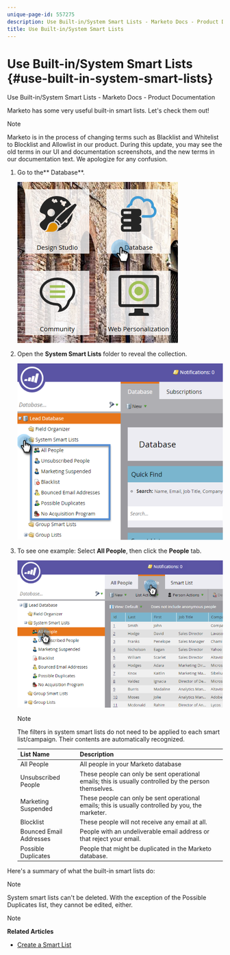 ```yaml
---
unique-page-id: 557275
description: Use Built-in/System Smart Lists - Marketo Docs - Product Documentation
title: Use Built-in/System Smart Lists
---
```


# Use Built-in/System Smart Lists {#use-built-in-system-smart-lists}

Use Built-in/System Smart Lists - Marketo Docs - Product Documentation

Marketo has some very useful built-in smart lists. Let's check them out!

>[!NOTE]
>
>Marketo is in the process of changing terms such as Blacklist and Whitelist to Blocklist and Allowlist in our product. During this update, you may see the old terms in our UI and documentation screenshots, and the new terms in our documentation text. We apologize for any confusion.

1. Go to the** Database**.

   ![](assets/db.png)

1. Open the **System Smart Lists** folder to reveal the collection.

   ![](assets/two.png)

1. To see one example: Select **All People**, then click the **People** tab. 

   ![](assets/three.png)

   >[!NOTE]
   >
   >The filters in system smart lists do not need to be applied to each smart list/campaign. Their contents are automatically recognized.

   | List Name |Description |
   |---|---|
   | All People |All people in your Marketo database |
   | Unsubscribed People |These people can only be sent operational emails; this is usually controlled by the person themselves. |
   | Marketing Suspended |These people can only be sent operational emails; this is usually controlled by you, the marketer. |
   | Blocklist |These people will not receive any email at all. |
   | Bounced Email Addresses |People with an undeliverable email address or that reject your email. |
   | Possible Duplicates |People that might be duplicated in the Marketo database. |

Here's a summary of what the built-in smart lists do: 

>[!NOTE]
>
>System smart lists can't be deleted. With the exception of the Possible Duplicates list, they cannot be edited, either.

>[!NOTE]
>
>**Related Articles**
>
>* [Create a Smart List](../../../../product-docs/core-marketo-concepts/smart-lists-and-static-lists/creating-a-smart-list/create-a-smart-list.md)
>

